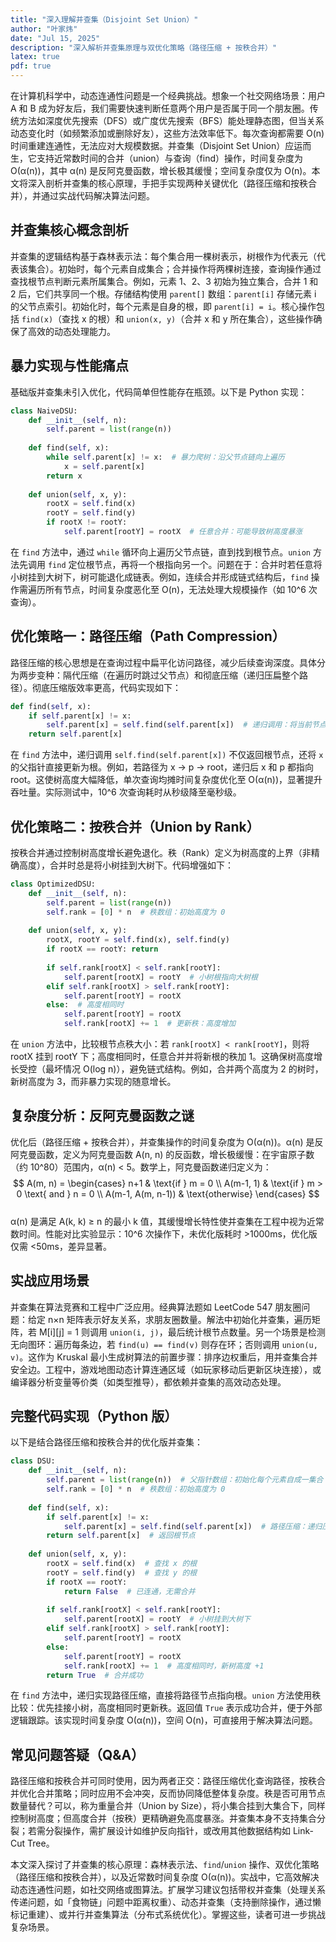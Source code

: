 ```yaml
---
title: "深入理解并查集（Disjoint Set Union）"
author: "叶家炜"
date: "Jul 15, 2025"
description: "深入解析并查集原理与双优化策略（路径压缩 + 按秩合并）"
latex: true
pdf: true
---
```


在计算机科学中，动态连通性问题是一个经典挑战。想象一个社交网络场景：用户 A 和 B 成为好友后，我们需要快速判断任意两个用户是否属于同一个朋友圈。传统方法如深度优先搜索（DFS）或广度优先搜索（BFS）能处理静态图，但当关系动态变化时（如频繁添加或删除好友），这些方法效率低下。每次查询都需要 O(n) 时间重建连通性，无法应对大规模数据。并查集（Disjoint Set Union）应运而生，它支持近常数时间的合并（union）与查询（find）操作，时间复杂度为 O(α(n))，其中 α(n) 是反阿克曼函数，增长极其缓慢；空间复杂度仅为 O(n)。本文将深入剖析并查集的核心原理，手把手实现两种关键优化（路径压缩和按秩合并），并通过实战代码解决算法问题。

## 并查集核心概念剖析
并查集的逻辑结构基于森林表示法：每个集合用一棵树表示，树根作为代表元（代表该集合）。初始时，每个元素自成集合；合并操作将两棵树连接，查询操作通过查找根节点判断元素所属集合。例如，元素 1、2、3 初始为独立集合，合并 1 和 2 后，它们共享同一个根。存储结构使用 `parent[]` 数组：`parent[i]` 存储元素 i 的父节点索引。初始化时，每个元素是自身的根，即 `parent[i] = i`。核心操作包括 `find(x)`（查找 x 的根）和 `union(x, y)`（合并 x 和 y 所在集合），这些操作确保了高效的动态处理能力。

## 暴力实现与性能痛点
基础版并查集未引入优化，代码简单但性能存在瓶颈。以下是 Python 实现：
```python
class NaiveDSU:
    def __init__(self, n):
        self.parent = list(range(n))
    
    def find(self, x):
        while self.parent[x] != x:  # 暴力爬树：沿父节点链向上遍历
            x = self.parent[x]
        return x
    
    def union(self, x, y):
        rootX = self.find(x)
        rootY = self.find(y)
        if rootX != rootY:
            self.parent[rootY] = rootX  # 任意合并：可能导致树高度暴涨
```
在 `find` 方法中，通过 `while` 循环向上遍历父节点链，直到找到根节点。`union` 方法先调用 `find` 定位根节点，再将一个根指向另一个。问题在于：合并时若任意将小树挂到大树下，树可能退化成链表。例如，连续合并形成链式结构后，`find` 操作需遍历所有节点，时间复杂度恶化至 O(n)，无法处理大规模操作（如 10^6 次查询）。

## 优化策略一：路径压缩（Path Compression）
路径压缩的核心思想是在查询过程中扁平化访问路径，减少后续查询深度。具体分为两步变种：隔代压缩（在遍历时跳过父节点）和彻底压缩（递归压扁整个路径）。彻底压缩版效率更高，代码实现如下：
```python
def find(self, x):
    if self.parent[x] != x:
        self.parent[x] = self.find(self.parent[x])  # 递归调用：将当前节点父指针直接指向根
    return self.parent[x]
```
在 `find` 方法中，递归调用 `self.find(self.parent[x])` 不仅返回根节点，还将 `x` 的父指针直接更新为根。例如，若路径为 x → p → root，递归后 x 和 p 都指向 root。这使树高度大幅降低，单次查询均摊时间复杂度优化至 O(α(n))，显著提升吞吐量。实际测试中，10^6 次查询耗时从秒级降至毫秒级。

## 优化策略二：按秩合并（Union by Rank）
按秩合并通过控制树高度增长避免退化。秩（Rank）定义为树高度的上界（非精确高度），合并时总是将小树挂到大树下。代码增强如下：
```python
class OptimizedDSU:
    def __init__(self, n):
        self.parent = list(range(n))
        self.rank = [0] * n  # 秩数组：初始高度为 0
    
    def union(self, x, y):
        rootX, rootY = self.find(x), self.find(y)
        if rootX == rootY: return
        
        if self.rank[rootX] < self.rank[rootY]:
            self.parent[rootX] = rootY  # 小树根指向大树根
        elif self.rank[rootX] > self.rank[rootY]:
            self.parent[rootY] = rootX
        else:  # 高度相同时
            self.parent[rootY] = rootX
            self.rank[rootX] += 1  # 更新秩：高度增加
```
在 `union` 方法中，比较根节点秩大小：若 `rank[rootX] < rank[rootY]`，则将 rootX 挂到 rootY 下；高度相同时，任意合并并将新根的秩加 1。这确保树高度增长受控（最坏情况 O(log n)），避免链式结构。例如，合并两个高度为 2 的树时，新树高度为 3，而非暴力实现的随意增长。

## 复杂度分析：反阿克曼函数之谜
优化后（路径压缩 + 按秩合并），并查集操作的时间复杂度为 O(α(n))。α(n) 是反阿克曼函数，定义为阿克曼函数 A(n, n) 的反函数，增长极缓慢：在宇宙原子数（约 10^80）范围内，α(n) < 5。数学上，阿克曼函数递归定义为：  
$$  
A(m, n) = \begin{cases} 
n+1 & \text{if } m = 0 \\
A(m-1, 1) & \text{if } m > 0 \text{ and } n = 0 \\
A(m-1, A(m, n-1)) & \text{otherwise}
\end{cases}  
$$  
α(n) 是满足 A(k, k) ≥ n 的最小 k 值，其缓慢增长特性使并查集在工程中视为近常数时间。性能对比实验显示：10^6 次操作下，未优化版耗时 >1000ms，优化版仅需 <50ms，差异显著。

## 实战应用场景
并查集在算法竞赛和工程中广泛应用。经典算法题如 LeetCode 547 朋友圈问题：给定 n×n 矩阵表示好友关系，求朋友圈数量。解法中初始化并查集，遍历矩阵，若 M[i][j] = 1 则调用 `union(i, j)`，最后统计根节点数量。另一个场景是检测无向图环：遍历每条边，若 `find(u) == find(v)` 则存在环；否则调用 `union(u, v)`。这作为 Kruskal 最小生成树算法的前置步骤：排序边权重后，用并查集合并安全边。工程中，游戏地图动态计算连通区域（如玩家移动后更新区块连接），或编译器分析变量等价类（如类型推导），都依赖并查集的高效动态处理。

## 完整代码实现（Python 版）
以下是结合路径压缩和按秩合并的优化版并查集：
```python
class DSU:
    def __init__(self, n):
        self.parent = list(range(n))  # 父指针数组：初始化每个元素自成一集合
        self.rank = [0] * n  # 秩数组：初始高度为 0
    
    def find(self, x):
        if self.parent[x] != x:
            self.parent[x] = self.find(self.parent[x])  # 路径压缩：递归压扁路径
        return self.parent[x]  # 返回根节点
    
    def union(self, x, y):
        rootX = self.find(x)  # 查找 x 的根
        rootY = self.find(y)  # 查找 y 的根
        if rootX == rootY:
            return False  # 已连通，无需合并
        
        if self.rank[rootX] < self.rank[rootY]:
            self.parent[rootX] = rootY  # 小树挂到大树下
        elif self.rank[rootX] > self.rank[rootY]:
            self.parent[rootY] = rootX
        else:
            self.parent[rootY] = rootX
            self.rank[rootX] += 1  # 高度相同时，新树高度 +1
        return True  # 合并成功
```
在 `find` 方法中，递归实现路径压缩，直接将路径节点指向根。`union` 方法使用秩比较：优先挂接小树，高度相同时更新秩。返回值 `True` 表示成功合并，便于外部逻辑跟踪。该实现时间复杂度 O(α(n))，空间 O(n)，可直接用于解决算法问题。

## 常见问题答疑（Q&A）
路径压缩和按秩合并可同时使用，因为两者正交：路径压缩优化查询路径，按秩合并优化合并策略；同时应用不会冲突，反而协同降低整体复杂度。秩是否可用节点数量替代？可以，称为重量合并（Union by Size），将小集合挂到大集合下，同样控制树高度；但高度合并（按秩）更精确避免高度暴涨。并查集本身不支持集合分裂；若需分裂操作，需扩展设计如维护反向指针，或改用其他数据结构如 Link-Cut Tree。

本文深入探讨了并查集的核心原理：森林表示法、`find`/`union` 操作、双优化策略（路径压缩和按秩合并），以及近常数时间复杂度 O(α(n))。实战中，它高效解决动态连通性问题，如社交网络或图算法。扩展学习建议包括带权并查集（处理关系传递问题，如「食物链」问题中距离权重）、动态并查集（支持删除操作，通过懒标记重建）、或并行并查集算法（分布式系统优化）。掌握这些，读者可进一步挑战复杂场景。
